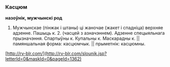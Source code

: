 ### Касцюм
**назоўнік, мужчынскі род**

1. Мужчынскае (пінжак і штаны) ці жаночае (жакет і спадніца) верхняе адзенне. Пашыць к. 2. (часцей з азначэннем). Адзенне спецыяльнага прызначэння. Спартыўны к. Купальны к. Маскарадны к. || памяншальная форма: касцюмчык. || прыметнік: касцюмны.

<a rel="author">[http://rv-blr.com/](http://rv-blr.com/slounik.jsp?letterId=0&maskId=0&pageId=1362)</a>
